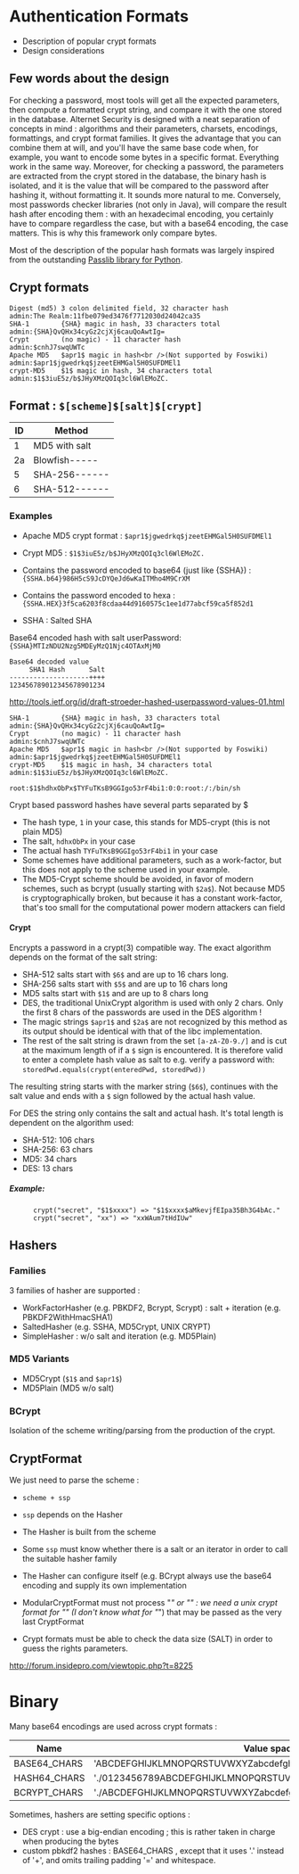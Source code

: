 # Authentication Formats

 * Description of popular crypt formats
 * Design considerations

## Few words about the design

For checking a password, most tools will get all the expected parameters, then compute a formatted crypt string, and compare
it with the one stored in the database. Alternet Security is designed with a neat separation of concepts in mind : algorithms and
their parameters, charsets, encodings, formattings, and crypt format families. It gives the advantage that you can combine them
at will, and you'll have the same base code when, for example, you want to encode some bytes in a specific format. Everything work in
the same way. Moreover, for checking a password, the parameters are extracted from the crypt stored in the database, the binary
hash is isolated, and it is the value that will be compared to the password after hashing it, without formatting it.
It sounds more natural to me. Conversely, most passwords checker libraries (not only in Java), will compare the
result hash after encoding them : with an hexadecimal encoding, you certainly have to compare regardless the case,
but with a base64 encoding, the case matters. This is why this framework only compare bytes.

Most of the description of the popular hash formats was largely inspired from the
outstanding [Passlib library for Python](http://passlib.readthedocs.io/en/stable/index.html).

## Crypt formats

```
Digest (md5) 3 colon delimited field, 32 character hash           admin:The Realm:11fbe079ed3476f7712030d24042ca35
SHA-1        {SHA} magic in hash, 33 characters total             admin:{SHA}QvQHx34cyGz2cjXj6cauQoAwtIg=
Crypt        (no magic) - 11 character hash                       admin:$cnhJ7swqUWTc
Apache MD5   $apr1$ magic in hash<br />(Not supported by Foswiki) admin:$apr1$jgwedrkq$jzeetEHMGal5H0SUFDMEl1
crypt-MD5    $1$ magic in hash, 34 characters total               admin:$1$3iuE5z/b$JHyXMzQOIq3cl6WlEMoZC.
```

## Format : `$[scheme]$[salt]$[crypt]`

|ID|Method       |
|--|-------------|
|1 |MD5 with salt|
|2a|Blowfish-----|
|5 |SHA-256------|
|6 |SHA-512------|

### Examples

 * Apache MD5 crypt format : `$apr1$jgwedrkq$jzeetEHMGal5H0SUFDMEl1`
 * Crypt MD5 : `$1$3iuE5z/b$JHyXMzQOIq3cl6WlEMoZC.`


 * Contains the password encoded to base64 (just like {SSHA}) : `{SSHA.b64}986H5cS9JcDYQeJd6wKaITMho4M9CrXM`
 * Contains the password encoded to hexa : `{SSHA.HEX}3f5ca6203f8cdaa44d9160575c1ee1d77abcf59ca5f852d1`


 * SSHA : Salted SHA

Base64 encoded hash with salt
userPassword: `{SSHA}MTIzNDU2Nzg5MDEyMzQ1Njc4OTAxMjM0`

```
Base64 decoded value
     SHA1 Hash      Salt
--------------------++++
123456789012345678901234
```

http://tools.ietf.org/id/draft-stroeder-hashed-userpassword-values-01.html

```
SHA-1        {SHA} magic in hash, 33 characters total             admin:{SHA}QvQHx34cyGz2cjXj6cauQoAwtIg=
Crypt        (no magic) - 11 character hash                       admin:$cnhJ7swqUWTc
Apache MD5   $apr1$ magic in hash<br />(Not supported by Foswiki) admin:$apr1$jgwedrkq$jzeetEHMGal5H0SUFDMEl1
crypt-MD5    $1$ magic in hash, 34 characters total               admin:$1$3iuE5z/b$JHyXMzQOIq3cl6WlEMoZC.
```

```
root:$1$hdhxObPx$TYFuTKsB9GGIgo53rF4bi1:0:0:root:/:/bin/sh
```

Crypt based password hashes have several parts separated by $

 * The hash type, `1` in your case, this stands for MD5-crypt (this is not plain MD5)
 * The salt, `hdhxObPx` in your case
 * The actual hash `TYFuTKsB9GGIgo53rF4bi1` in your case
 * Some schemes have additional parameters, such as a work-factor, but this does not apply to the scheme used in your example.
 * The MD5-Crypt scheme should be avoided, in favor of modern schemes, such as bcrypt (usually starting with `$2a$`). Not because MD5 is cryptographically broken, but because it has a constant work-factor, that's too small for the computational power modern attackers can field

#### Crypt

Encrypts a password in a crypt(3) compatible way.
The exact algorithm depends on the format of the salt string:

 * SHA-512 salts start with `$6$` and are up to 16 chars long.
 * SHA-256 salts start with `$5$` and are up to 16 chars long
 * MD5 salts start with `$1$` and are up to 8 chars long
 * DES, the traditional UnixCrypt algorithm is used with only 2 chars. Only the first 8 chars of the passwords are used in the DES algorithm !
 * The magic strings `$apr1$` and `$2a$` are not recognized by this method as its output should be identical with that of the libc implementation.
 * The rest of the salt string is drawn from the set `[a-zA-Z0-9./]` and is cut at the maximum length of if a `$` sign is encountered. It is therefore valid to enter a complete hash value as salt to e.g. verify a password with: `storedPwd.equals(crypt(enteredPwd, storedPwd))`

The resulting string starts with the marker string (`$6$`), continues with the salt value and ends with a `$` sign followed by the actual hash value.

For DES the string only contains the salt and actual hash. It's total length is dependent on the algorithm used:

 * SHA-512: 106 chars
 * SHA-256: 63 chars
 * MD5: 34 chars
 * DES: 13 chars

##### Example:

```
      crypt("secret", "$1$xxxx") => "$1$xxxx$aMkevjfEIpa35Bh3G4bAc."
      crypt("secret", "xx") => "xxWAum7tHdIUw"
```

## Hashers

### Families

3 families of hasher are supported :

 * WorkFactorHasher (e.g. PBKDF2, Bcrypt, Scrypt) : salt + iteration (e.g. PBKDF2WithHmacSHA1)
 * SaltedHasher (e.g. SSHA, MD5Crypt, UNIX CRYPT)
 * SimpleHasher : w/o salt and iteration (e.g. MD5Plain)

### MD5 Variants

 * MD5Crypt (`$1$` and `$apr1$`)
 * MD5Plain (MD5 w/o salt)

### BCrypt

Isolation of the scheme writing/parsing from the production of the crypt.

## CryptFormat

We just need to parse the scheme :

 * `scheme + ssp`
 * `ssp` depends on the Hasher
 * The Hasher is built from the scheme
 * Some `ssp` must know whether there is a salt or an iterator in order to call the suitable hasher family
 * The Hasher can configure itself (e.g. BCrypt always use the base64 encoding and supply its own implementation


 * ModularCryptFormat must not process "_" or "" : we need a unix crypt format for "" (I don't know what for "_") that may be passed as the very last CryptFormat


 * Crypt formats must be able to check the data size (SALT) in order to guess the rights parameters.

http://forum.insidepro.com/viewtopic.php?t=8225

# Binary

Many base64 encodings are used across crypt formats :

|Name|Value space|
|----|-----------|
|BASE64_CHARS|'ABCDEFGHIJKLMNOPQRSTUVWXYZabcdefghijklmnopqrstuvwxyz0123456789+/'|
|HASH64_CHARS|'./0123456789ABCDEFGHIJKLMNOPQRSTUVWXYZabcdefghijklmnopqrstuvwxyz'|
|BCRYPT_CHARS|'./ABCDEFGHIJKLMNOPQRSTUVWXYZabcdefghijklmnopqrstuvwxyz0123456789'|

Sometimes, hashers are setting specific options :

* DES crypt : use a big-endian encoding ; this is rather taken in charge when producing the bytes
* custom pbkdf2 hashes : BASE64_CHARS , except that it uses '.' instead of '+', and omits trailing padding '=' and whitespace.

